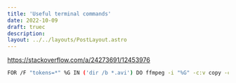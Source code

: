 ```yaml
---
title: 'Useful terminal commands'
date: 2022-10-09
draft: truec
description:
layout: ../../layouts/PostLayout.astro
---
```


https://stackoverflow.com/a/24273691/12453976

```bash
FOR /F "tokens=*" %G IN ('dir /b *.avi') DO ffmpeg -i "%G" -c:v copy -c:a aac -y "%~nG.mp4"
```
